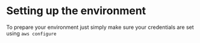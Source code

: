 # Setting up the environment

To prepare your environment just simply make sure your credentials are set using 
`
    aws configure
`